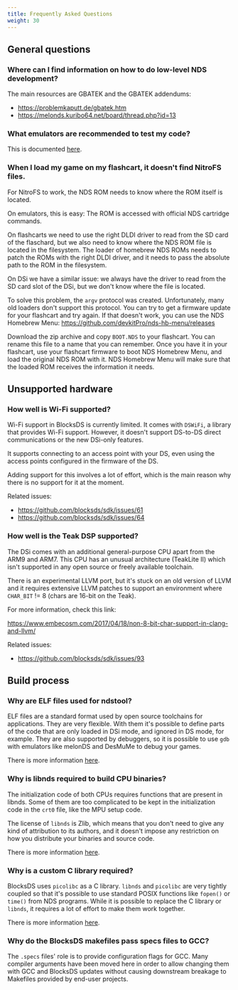 ```yaml
---
title: Frequently Asked Questions
weight: 30
---
```


## General questions

### Where can I find information on how to do low-level NDS development?

The main resources are GBATEK and the GBATEK addendums:

- https://problemkaputt.de/gbatek.htm
- https://melonds.kuribo64.net/board/thread.php?id=13

### What emulators are recommended to test my code?

This is documented [here](../debugging).

### When I load my game on my flashcart, it doesn't find NitroFS files.

For NitroFS to work, the NDS ROM needs to know where the ROM itself is located.

On emulators, this is easy: The ROM is accessed with official NDS cartridge
commands.

On flashcarts we need to use the right DLDI driver to read from the SD card of
the flaschard, but we also need to know where the NDS ROM file is located in the
filesystem. The loader of homebrew NDS ROMs needs to patch the ROMs with the
right DLDI driver, and it needs to pass the absolute path to the ROM in the
filesystem.

On DSi we have a similar issue: we always have the driver to read
from the SD card slot of the DSi, but we don't know where the file is located.

To solve this problem, the `argv` protocol was created. Unfortunately, many old
loaders don't support this protocol. You can try to get a firmware update for
your flashcart and try again. If that doesn't work, you can use the NDS Homebrew
Menu: https://github.com/devkitPro/nds-hb-menu/releases

Download the zip archive and copy `BOOT.NDS` to your flashcart. You can rename
this file to a name that you can remember. Once you have it in your flashcart,
use your flashcart firmware to boot NDS Homebrew Menu, and load the original NDS
ROM with it. NDS Homebrew Menu will make sure that the loaded ROM receives the
information it needs.

## Unsupported hardware

### How well is Wi-Fi supported?

Wi-Fi support in BlocksDS is currently limited. It comes with `DSWiFi`, a
library that provides Wi-Fi support. However, it doesn't support DS-to-DS
direct communications or the new DSi-only features.

It supports connecting to an access point with your DS, even using the access
points configured in the firmware of the DS.

Adding support for this involves a lot of effort, which is the main reason why
there is no support for it at the moment.

Related issues:

- https://github.com/blocksds/sdk/issues/61
- https://github.com/blocksds/sdk/issues/64

### How well is the Teak DSP supported?

The DSi comes with an additional general-purpose CPU apart from the ARM9 and
ARM7. This CPU has an unusual architecture (TeakLite II) which isn't supported
in any open source or freely available toolchain.

There is an experimental LLVM port, but it's stuck on an old version of LLVM
and it requires extensive LLVM patches to support an environment where
`CHAR_BIT` != 8 (chars are 16-bit on the Teak).

For more information, check this link:

https://www.embecosm.com/2017/04/18/non-8-bit-char-support-in-clang-and-llvm/

Related issues:

- https://github.com/blocksds/sdk/issues/93

## Build process

### Why are ELF files used for ndstool?

ELF files are a standard format used by open source toolchains for applications.
They are very flexible. With them it's possible to define parts of the code that
are only loaded in DSi mode, and ignored in DS mode, for example. They are also
supported by debuggers, so it is possible to use `gdb` with emulators like
melonDS and DesMuMe to debug your games.

There is more information [here](../../technical/build_process).

### Why is libnds required to build CPU binaries?

The initialization code of both CPUs requires functions that are present in
libnds. Some of them are too complicated to be kept in the initialization code
in the `crt0` file, like the MPU setup code.

The license of `libnds` is Zlib, which means that you don't need to give any
kind of attribution to its authors, and it doesn't impose any restriction on how
you distribute your binaries and source code.

There is more information [here](../../technical/build_process).

### Why is a custom C library required?

BlocksDS uses `picolibc` as a C library. `libnds` and `picolibc` are very
tightly coupled so that it's possible to use standard POSIX functions like
`fopen()` or `time()` from NDS programs. While it is possible to replace the C
library or `libnds`, it requires a lot of effort to make them work together.

There is more information [here](../../technical/build_process).

### Why do the BlocksDS makefiles pass specs files to GCC?

The `.specs` files' role is to provide configuration flags for GCC. Many
compiler arguments have been moved here in order to allow changing them with GCC
and BlocksDS updates without causing downstream breakage to Makefiles provided
by end-user projects.
